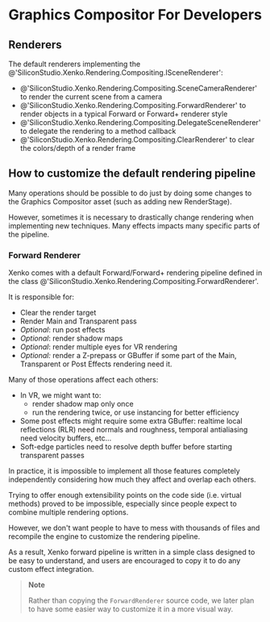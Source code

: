 # Graphics Compositor For Developers

## Renderers

The default renderers implementing the @'SiliconStudio.Xenko.Rendering.Compositing.ISceneRenderer':

- @'SiliconStudio.Xenko.Rendering.Compositing.SceneCameraRenderer' to render the current scene from a camera
- @'SiliconStudio.Xenko.Rendering.Compositing.ForwardRenderer' to render objects in a typical Forward or Forward+ renderer style
- @'SiliconStudio.Xenko.Rendering.Compositing.DelegateSceneRenderer' to delegate the rendering to a method callback
- @'SiliconStudio.Xenko.Rendering.Compositing.ClearRenderer' to clear the colors/depth of a render frame

## How to customize the default rendering pipeline

Many operations should be possible to do just by doing some changes to the Graphics Compositor asset (such as adding new RenderStage).

However, sometimes it is necessary to drastically change rendering when implementing new techniques. Many effects impacts many specific parts of the pipeline.

### Forward Renderer

Xenko comes with a default Forward/Forward+ rendering pipeline defined in the class @'SiliconStudio.Xenko.Rendering.Compositing.ForwardRenderer'.

It is responsible for:
- Clear the render target
- Render Main and Transparent pass
- *Optional*: run post effects
- *Optional*: render shadow maps
- *Optional*: render multiple eyes for VR rendering
- *Optional:* render a Z-prepass or GBuffer if some part of the Main, Transparent or Post Effects rendering need it.

Many of those operations affect each others:
- In VR, we might want to:
  - render shadow map only once
  - run the rendering twice, or use instancing for better efficiency
- Some post effects might require some extra GBuffer: realtime local reflections (RLR) need normals and roughness, temporal antialiasing need velocity buffers, etc...
- Soft-edge particles need to resolve depth buffer before starting transparent passes

In practice, it is impossible to implement all those features completely independently considering how much they affect and overlap each others.

Trying to offer enough extensibility points on the code side (i.e. virtual methods) proved to be impossible, especially since people expect to combine multiple rendering options.

However, we don't want people to have to mess with thousands of files and recompile the engine to customize the rendering pipeline.

As a result, Xenko forward pipeline is written in a simple class designed to be easy to understand, and users are encouraged to copy it to do any custom effect integration.

> **Note**
>
> Rather than copying the `ForwardRenderer` source code, we later plan to have some easier way to customize it in a more visual way.
